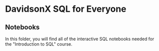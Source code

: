 # DavidsonX SQL for Everyone
## Notebooks

In this folder, you will find all of the interactive SQL notebooks needed for the "Introduction to SQL" course.